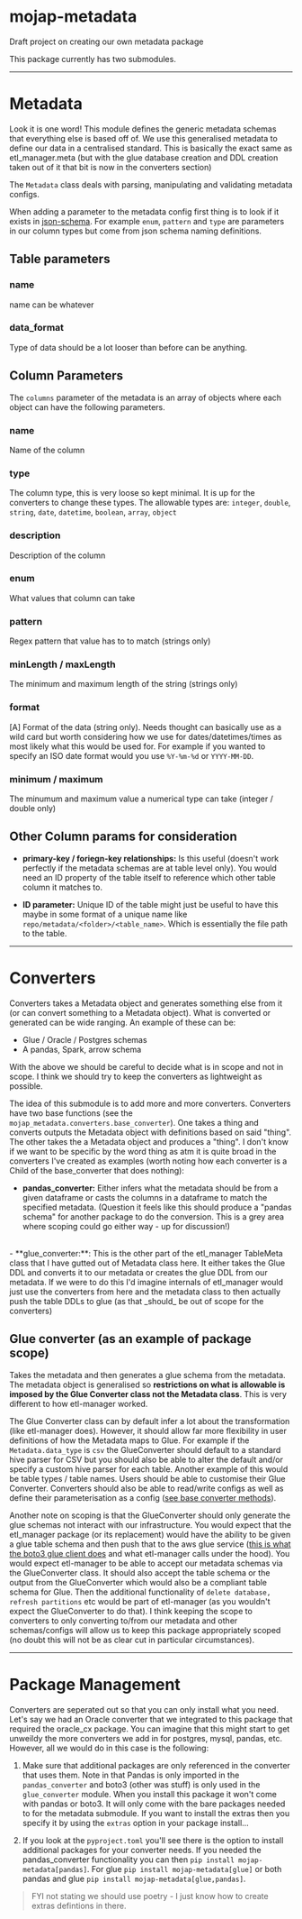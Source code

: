 # mojap-metadata

Draft project on creating our own metadata package

This package currently has two submodules.

<hr>

# Metadata 

Look it is one word! This module defines the generic metadata schemas that everything else is based off of. We use this generalised metadata to define our data in a centralised standard. This is basically the exact same as etl_manager.meta (but with the glue database creation and DDL creation taken out of it that bit is now in the converters section)

The `Metadata` class deals with parsing, manipulating and validating metadata configs. 

When adding a parameter to the metadata config first thing is to look if it exists in [json-schema](https://json-schema.org/understanding-json-schema/index.html). For example `enum`, `pattern` and `type` are parameters in our column types but come from json schema naming definitions.

## Table parameters

### name

name can be whatever

### data_format

Type of data should be a lot looser than before can be anything.

## Column Parameters

The `columns` parameter of the metadata is an array of objects where each object can have the following parameters.

### name

Name of the column


### type

The column type, this is very loose so kept minimal. It is up for the converters to change these types. The allowable types are: `integer`, `double`, `string`, `date`, `datetime`, `boolean`, `array`, `object`

### description

Description of the column

### enum

What values that column can take

### pattern

Regex pattern that value has to to match (strings only)

### minLength / maxLength

The minimum and maximum length of the string (strings only)

### format

[A] Format of the data (string only). Needs thought can basically use as a wild card but worth considering how we use for dates/datetimes/times as most likely what this would be used for. For example if you wanted to specify an ISO date format would you use `%Y-%m-%d` or `YYYY-MM-DD`.

### minimum / maximum

The minumum and maximum value a numerical type can take (integer / double only)

## Other Column params for consideration 

- **primary-key / foriegn-key relationships:** Is this useful (doesn't work perfectly if the metadata schemas are at table level only). You would need an ID property of the table itself to reference which other table column it matches to.

- **ID parameter:** Unique ID of the table might just be useful to have this maybe in some format of a unique name like `repo/metadata/<folder>/<table_name>`. Which is essentially the file path to the table.

<hr>

# Converters


Converters takes a Metadata object and generates something else from it (or can convert something to a Metadata object). What is converted or generated can be wide ranging. An example of these can be:

- Glue / Oracle / Postgres schemas
- A pandas, Spark, arrow schema

With the above we should be careful to decide what is in scope and not in scope. I think we should try to keep the converters as lightweight as possible.

The idea of this submodule is to add more and more converters. Converters have two base functions (see the `mojap_metadata.converters.base_converter`). One takes a thing and converts outputs the Metadata object with definitions based on said "thing". The other takes the a Metadata object and produces a "thing". I don't know if we want to be specific by the word thing as atm it is quite broad in the converters I've created as examples (worth noting how each converter is a Child of the base_converter that does nothing):

- **pandas_converter:** Either infers what the metadata should be from a given dataframe or casts the columns in a dataframe to match the specified metadata. (Question it feels like this should produce a "pandas schema" for another package to do the conversion. This is a grey area where scoping could go either way - up for discussion!)
<br>
- **glue_converter:**: This is the other part of the etl_manager TableMeta class that I have gutted out of Metadata class here. It either takes the Glue DDL and converts it to our metadata or creates the glue DDL from our metadata. If we were to do this I'd imagine internals of etl_manager would just use the converters from here and the metadata class to then actually push the table DDLs to glue (as that _should_ be out of scope for the converters)

## Glue converter (as an example of package scope)

Takes the metadata and then generates a glue schema from the metadata. The metadata object is generalised so **restrictions on what is allowable is imposed by the Glue Converter class not the Metadata class**. This is very different to how etl-manager worked. 

The Glue Converter class can by default infer a lot about the transformation (like etl-manager does). However, it should allow far more flexibility in user definitions of how the Metadata maps to Glue. For example if the `Metadata.data_type` is `csv` the GlueConverter should default to a standard hive parser for CSV but you should also be able to alter the default and/or specify a custom hive parser for each table. Another example of this would be table types / table names. Users should be able to customise their Glue Converter. Converters should also be able to read/write configs as well as define their parameterisation as a config ([see base converter methods](base_converter.py)).

Another note on scoping is that the GlueConverter should only generate the glue schemas not interact with our infrastructure. You would expect that the etl_manager package (or its replacement) would have the ability to be given a glue table schema and then push that to the aws glue service ([this is what the boto3 glue client does](https://boto3.amazonaws.com/v1/documentation/api/latest/reference/services/glue.html#Glue.Client.create_table) and what etl-manager calls under the hood). You would expect etl-manager to be able to accept our metadata schemas via the GlueConverter class. It should also accept the table schema or the output from the GlueConverter which would also be a compliant table schema for Glue. Then the additional functionality of `delete database, refresh partitions` etc would be part of etl-manager (as you wouldn't expect the GlueConverter to do that). I think keeping the scope to converters to only converting to/from our metadata and other schemas/configs will allow us to keep this package appropriately scoped (no doubt this will not be as clear cut in particular circumstances). 

<hr>

# Package Management

Converters are seperated out so that you can only install what you need. Let's say we had an Oracle converter that we integrated to this package that required the oracle_cx package. You can imagine that this might start to get unweildy the more converters we add in for postgres, mysql, pandas, etc. However, all we would do in this case is the following:

1. Make sure that additional packages are only referenced in the converter that uses them. Note in that Pandas is only imported in the `pandas_converter` and boto3 (other was stuff) is only used in the `glue_converter` module. When you install this package it won't come with pandas or boto3. It will only come with the bare packages needed to for the metadata submodule. If you want to install the extras then you specify it by using the `extras` option in your package install...

2. If you look at the `pyproject.toml` you'll see there is the option to install additional packages for your converter needs. If you needed the pandas_converter functionality you can then `pip install mojap-metadata[pandas]`. For glue `pip install mojap-metadata[glue]` or both pandas and glue `pip install mojap-metadata[glue,pandas]`.

>FYI not stating we should use poetry - I just know how to create extras defintions in there.

